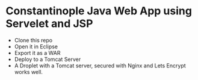 # Constantinople Java Web App using Servelet and JSP

- Clone this repo 
- Open it in Eclipse 
- Export it as a WAR
- Deploy to a Tomcat Server
- A Droplet with a Tomcat server, secured with Nginx and Lets Encrypt works well.
